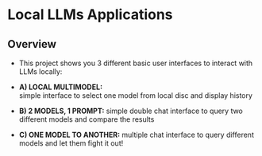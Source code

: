 # Local LLMs Applications
## Overview
- This project shows you 3 different basic user interfaces to interact with LLMs locally:
- **A) LOCAL MULTIMODEL:**  
	simple interface to select one model from local disc and display history

- **B) 2 MODELS, 1 PROMPT:**
simple double chat interface to query two different models and compare the results

- **C) ONE MODEL TO ANOTHER:**
multiple chat interface to query different models and let them fight it out! 


